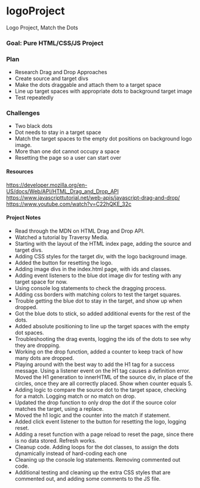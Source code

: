 # logoProject
Logo Project, Match the Dots


### Goal: Pure HTML/CSS/JS Project

### Plan
- Research Drag and Drop Approaches
- Create source and target divs
- Make the dots draggable and attach them to a target space
- Line up target spaces with appropriate dots to background target image
- Test repeatedly

### Challenges
- Two black dots
- Dot needs to stay in a target space
- Match the target spaces to the empty dot positions on background logo image.
- More than one dot cannot occupy a space
- Resetting the page so a user can start over

#### Resources
https://developer.mozilla.org/en-US/docs/Web/API/HTML_Drag_and_Drop_API
https://www.javascripttutorial.net/web-apis/javascript-drag-and-drop/
https://www.youtube.com/watch?v=C22hQKE_32c

#### Project Notes
- Read through the MDN on HTML Drag and Drop API.
- Watched a tutorial by Traversy Media.
- Starting with the layout of the HTML index page, adding the source and target divs.
- Adding CSS styles for the target div, with the logo background image.
- Added the button for resetting the logo.
- Adding image divs in the index.html page, with ids and classes.
- Adding event listeners to the blue dot image div for testing with any target space for now.
- Using console log statements to check the dragging process.
- Adding css borders with matching colors to test the target squares.
- Trouble getting the blue dot to stay in the target, and show up when dropped.
- Got the blue dots to stick, so added additional events for the rest of the dots.
- Added absolute positioning to line up the target spaces with the empty dot spaces.
- Troubleshooting the drag events, logging the ids of the dots to see why they are dropping.
- Working on the drop function, added a counter to keep track of how many dots are dropped.
- Playing around with the best way to add the H1 tag for a success message. Using a listener event on the H1 tag causes a definition error. Moved the H1 generation to innerHTML of the source div, in place of the circles, once they are all correctly placed. Show when counter equals 5.
- Adding logic to compare the source dot to the target space, checking for a match. Logging match or no match on drop. 
- Updated the drop function to only drop the dot if the source color matches the target, using a replace.
- Moved the h1 logic and the counter into the match if statement.
- Added click event listener to the button for resetting the logo, logging reset.
- Adding a reset function with a page reload to reset the page, since there is no data stored. Refresh works.
- Cleanup code. Adding loops for the dot classes, to assign the dots dynamically instead of hard-coding each one
- Cleaning up the console log statements. Removing commented out code.
- Additional testing and cleaning up the extra CSS styles that are commented out, and adding some comments to the JS file.